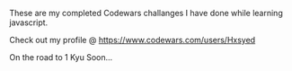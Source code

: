These are my completed Codewars challanges I have done while learning javascript.

Check out my profile @ https://www.codewars.com/users/Hxsyed

On the road to 1 Kyu Soon...

